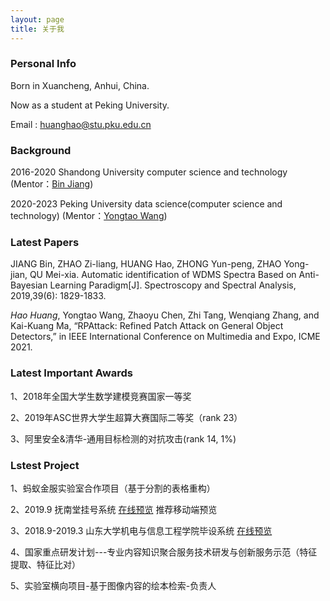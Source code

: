 ```yaml
---
layout: page
title: 关于我 
---
```

### Personal Info

Born in Xuancheng, Anhui, China.

Now as a student at Peking University.

Email : huanghao@stu.pku.edu.cn

### Background

2016-2020  Shandong University  computer science and technology (Mentor：[Bin Jiang](https://ie.wh.sdu.edu.cn/info/1074/1288.htm))

2020-2023  Peking University  data science(computer science and technology) (Mentor：[Yongtao Wang](http://www.icst.pku.edu.cn/xztd/1298696.htm))

### Latest Papers

JIANG Bin, ZHAO Zi-liang, HUANG Hao, ZHONG Yun-peng, ZHAO Yong-jian, QU Mei-xia. Automatic identification of WDMS Spectra Based on Anti-Bayesian Learning Paradigm[J]. Spectroscopy and Spectral Analysis, 2019,39(6): 1829-1833.

*Hao Huang*, Yongtao Wang, Zhaoyu Chen, Zhi Tang, Wenqiang Zhang, and Kai-Kuang Ma,  “RPAttack: Refined Patch Attack on General Object Detectors,” in IEEE International Conference on Multimedia and  Expo, ICME  2021.

### Latest Important Awards

1、2018年全国大学生数学建模竞赛国家一等奖

2、2019年ASC世界大学生超算大赛国际二等奖（rank 23）

3、阿里安全&清华-通用目标检测的对抗攻击(rank 14, 1%)

### Lstest Project

1、蚂蚁金服实验室合作项目（基于分割的表格重构）

2、2019.9 抚南堂挂号系统 [在线预览](http://47.110.150.19/) 推荐移动端预览

3、2018.9-2019.3 山东大学机电与信息工程学院毕设系统 [在线预览](http://106.12.209.205/)

4、国家重点研发计划---专业内容知识聚合服务技术研发与创新服务示范（特征提取、特征比对）

5、实验室横向项目-基于图像内容的绘本检索-负责人